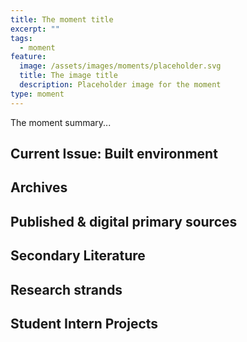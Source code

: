 ```yaml
---
title: The moment title
excerpt: ""
tags:
  - moment
feature:
  image: /assets/images/moments/placeholder.svg
  title: The image title
  description: Placeholder image for the moment
type: moment
---
```


The moment summary...

## Current Issue: Built environment

## Archives

## Published & digital primary sources

## Secondary Literature

## Research strands

## Student Intern Projects
